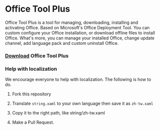 # Office Tool Plus
Office Tool Plus is a tool for managing, downloading, installing and activating Office. Based on Microsoft's Office Deployment Tool. You can custom configure your Office installation, or download offline files to install Office.
What's more, you can manage your installed Office, change update channel, add language pack and custom uninstall Office.

### [Download](https://otp.landian.la) Office Tool Plus

### Help with localization

We encourage everyone to help with localization. The following is how to do.

1. Fork this repository

2. Translate ````string.xaml```` to your own language then save it as ````zh-tw.xaml````

3. Copy it to the right path, like string/zh-tw.xaml

4. Make a Pull Request.
